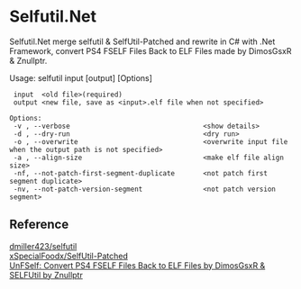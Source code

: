 ﻿# Selfutil.Net  

Selfutil.Net merge selfutil & SelfUtil-Patched and rewrite in C# with .Net Framework, convert PS4 FSELF Files Back to ELF Files made by DimosGsxR & Znullptr.

Usage: selfutil input [output] [Options]  

     input  <old file>(required)  
     output <new file, save as <input>.elf file when not specified>  
    
    Options:  
     -v , --verbose                                 <show details>  
     -d , --dry-run                                 <dry run>  
     -o , --overwrite                               <overwrite input file when the output path is not specified>  
     -a , --align-size                              <make elf file align size>  
     -nf, --not-patch-first-segment-duplicate       <not patch first segment duplicate>  
     -nv, --not-patch-version-segment               <not patch version segment>  


## Reference  

[dmiller423/selfutil](https://github.com/dmiller423/selfutil)  
[xSpecialFoodx/SelfUtil-Patched](https://github.com/xSpecialFoodx/SelfUtil-Patched)  
[UnFSelf: Convert PS4 FSELF Files Back to ELF Files by DimosGsxR & SELFUtil by Znullptr](https://www.psxhax.com/threads/unfself-convert-ps4-fself-files-back-to-elf-files-by-dimosgsxr-selfutil-by-znullptr.5891/)  
